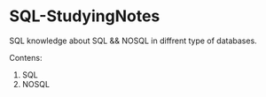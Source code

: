 # SQL-StudyingNotes
SQL knowledge about SQL &amp;&amp; NOSQL in diffrent type of databases.

Contens:
1. SQL 
2. NOSQL

